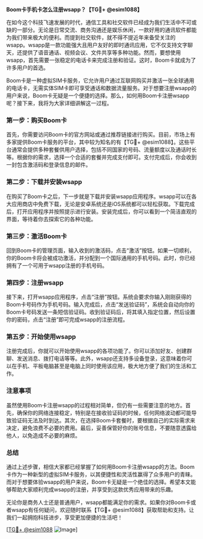 **Boom卡手机卡怎么注册wsapp？【TG💪+ @esim1088】**

在如今这个科技飞速发展的时代，通信工具和社交软件已经成为我们生活中不可或缺的一部分。无论是日常交流、商务沟通还是娱乐休闲，一款好用的通讯软件都能为我们带来极大的便利。而提到社交软件，就不得不提近年来备受关注的wsapp。wsapp是一款功能强大且用户友好的即时通讯应用，它不仅支持文字聊天，还提供了语音通话、视频会议、文件共享等多种功能。然而，要想使用wsapp，首先需要一张稳定的电话卡来完成注册和验证。这时，Boom卡就成为了许多用户的首选。

Boom卡是一种虚拟SIM卡服务，它允许用户通过互联网购买并激活一张全球通用的电话卡，无需实体SIM卡即可享受通话和数据流量服务。对于想要注册wsapp的用户来说，Boom卡无疑是一个便捷的选择。那么，如何用Boom卡注册wsapp呢？接下来，我将为大家详细讲解这一过程。

### 第一步：购买Boom卡

首先，你需要访问Boom卡的官方网站或通过推荐链接进行购买。目前，市场上有多家提供Boom卡服务的平台，其中较为知名的有【TG💪+ @esim1088】。这些平台通常会提供多种套餐供用户选择，包括不同国家的号码、流量额度以及通话时长等。根据你的需求，选择一个合适的套餐并完成支付即可。支付完成后，你会收到一封包含激活码和登录信息的邮件。

### 第二步：下载并安装wsapp

在购买了Boom卡之后，下一步就是下载并安装wsapp应用程序。wsapp可以在各大应用商店中免费下载，无论是安卓系统还是iOS系统都可以轻松获取。下载完成后，打开应用程序并按照提示进行安装。安装完成后，你可以看到一个简洁直观的界面，等待着你去探索它的各种功能。

### 第三步：激活Boom卡

回到Boom卡的管理页面，输入收到的激活码，点击“激活”按钮。如果一切顺利，你的Boom卡将会被成功激活，并分配到一个国际通用的手机号码。此时，你已经拥有了一个可用于wsapp注册的手机号码。

### 第四步：注册wsapp

接下来，打开wsapp应用程序，点击“注册”按钮。系统会要求你输入刚刚获得的Boom卡号码作为手机号码。输入完成后，点击“发送验证码”，系统会自动向你的Boom卡号码发送一条短信验证码。收到验证码后，将其填入指定位置，然后设置你的密码，点击“注册”即可完成wsapp的注册流程。

### 第五步：开始使用wsapp

注册完成后，你就可以开始使用wsapp的各项功能了。你可以添加好友、创建群聊、发送消息、拨打电话等等。此外，wsapp还支持多设备登录，这意味着你可以在手机、平板电脑甚至是电脑上同时使用该应用，极大地方便了我们的生活和工作。

### 注意事项

虽然使用Boom卡注册wsapp的过程相对简单，但仍有一些需要注意的地方。首先，确保你的网络连接稳定，特别是在接收验证码的时候，任何网络波动都可能导致验证码无法及时到达。其次，在选择Boom卡套餐时，要根据自己的实际需求来决定，避免浪费不必要的费用。最后，妥善保管好你的账号信息，不要随意透露给他人，以免造成不必要的麻烦。

### 总结

通过上述步骤，相信大家都已经掌握了如何用Boom卡注册wsapp的方法。Boom卡作为一种新型的虚拟SIM卡服务，以其便捷性和灵活性赢得了众多用户的青睐。而对于想要体验wsapp的用户来说，Boom卡无疑是一个绝佳的选择。希望本文能够帮助大家顺利完成wsapp的注册，并享受到这款优秀应用带来的乐趣。

无论你是商务人士还是普通用户，wsapp都能满足你的需求。如果你对Boom卡或者wsapp有任何疑问，欢迎随时联系【TG💪+ @esim1088】获取帮助和支持。让我们一起拥抱科技进步，享受更加便捷的生活吧！

[[TG💪+ @esim1088](https://t.me/s/esim1088) ![Image](https://i.postimg.cc/4NQfJmqS/Snipaste-2025-05-13-00-14-12.png)]